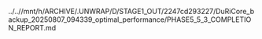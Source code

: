 ../..//mnt/h/ARCHIVE/.UNWRAP/D/STAGE1_OUT/2247cd293227/DuRiCore_backup_20250807_094339_optimal_performance/PHASE5_5_3_COMPLETION_REPORT.md